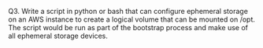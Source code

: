 Q3. Write a script in python or bash that can configure ephemeral storage on an AWS instance to create a logical volume that can be mounted on /opt. The script would be run as part of the bootstrap process and make use of all ephemeral storage devices.
